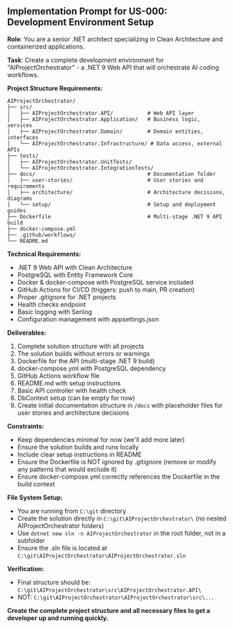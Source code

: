 
## Implementation Prompt for US-000: Development Environment Setup

**Role**: You are a senior .NET architect specializing in Clean Architecture and containerized applications.

**Task**: Create a complete development environment for "AIProjectOrchestrator" - a .NET 9 Web API that will orchestrate AI coding workflows.

**Project Structure Requirements:**

```
AIProjectOrchestrator/
├── src/
│   ├── AIProjectOrchestrator.API/           # Web API layer
│   ├── AIProjectOrchestrator.Application/   # Business logic, services
│   ├── AIProjectOrchestrator.Domain/        # Domain entities, interfaces
│   └── AIProjectOrchestrator.Infrastructure/ # Data access, external APIs
├── tests/
│   ├── AIProjectOrchestrator.UnitTests/
│   └── AIProjectOrchestrator.IntegrationTests/
├── docs/                                    # Documentation folder
│   ├── user-stories/                        # User stories and requirements
│   ├── architecture/                        # Architecture decisions, diagrams
│   └── setup/                               # Setup and deployment guides
├── Dockerfile                               # Multi-stage .NET 9 API build
├── docker-compose.yml
├── .github/workflows/
└── README.md
```

**Technical Requirements:**

- .NET 9 Web API with Clean Architecture
- PostgreSQL with Entity Framework Core
- Docker & docker-compose with PostgreSQL service included
- GitHub Actions for CI/CD (triggers: push to main, PR creation)
- Proper .gitignore for .NET projects
- Health checks endpoint
- Basic logging with Serilog
- Configuration management with appsettings.json

**Deliverables:**

1. Complete solution structure with all projects
2. The solution builds without errors or warnings
3. Dockerfile for the API (multi-stage .NET 9 build)
4. docker-compose.yml with PostgreSQL dependency
5. GitHub Actions workflow file
6. README.md with setup instructions
7. Basic API controller with health check
8. DbContext setup (can be empty for now)
9. Create initial documentation structure in `/docs` with placeholder files for user stories and architecture decisions

**Constraints:**

- Keep dependencies minimal for now (we'll add more later)
- Ensure the solution builds and runs locally
- Include clear setup instructions in README
- Ensure the Dockerfile is NOT ignored by .gitignore (remove or modify any patterns that would exclude it)
- Ensure docker-compose.yml correctly references the Dockerfile in the build context

**File System Setup:**

- You are running from `C:\git` directory
- Create the solution directly in `C:\git\AIProjectOrchestrator\` (no nested AIProjectOrchestrator folders)
- Use `dotnet new sln -n AIProjectOrchestrator` in the root folder, not in a subfolder
- Ensure the .sln file is located at `C:\git\AIProjectOrchestrator\AIProjectOrchestrator.sln`
  
**Verification:**

- Final structure should be: `C:\git\AIProjectOrchestrator\src\AIProjectOrchestrator.API\`
- NOT: `C:\git\AIProjectOrchestrator\AIProjectOrchestrator\src\...`

**Create the complete project structure and all necessary files to get a developer up and running quickly.**
